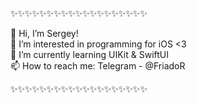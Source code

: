 ✨✨✨✨✨✨✨✨✨✨✨✨✨✨✨✨✨✨✨

👋 Hi, I’m Sergey!       
👀 I’m interested in programming for iOS <3        
🌱 I’m currently learning UIKit & SwiftUI          
📫 How to reach me: Telegram - @FriadoR                   

✨✨✨✨✨✨✨✨✨✨✨✨✨✨✨✨✨✨✨

